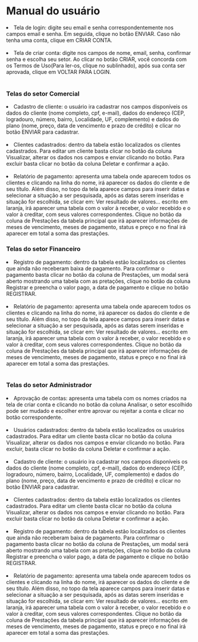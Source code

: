 <h1> Manual do usuário </h1>

<li>Tela de login: digite seu email e senha correspondentemente nos campos email e senha. Em seguida, clique no botão ENVIAR. Caso não tenha uma conta, clique em CRIAR CONTA.</li>
<br>
<li>Tela de criar conta: digite nos campos de nome, email, senha, confirmar senha e escolha seu setor. Ao clicar no botão CRIAR, você concorda com os Termos de Uso(Para ler-os, clique no sublinhado), após sua conta ser aprovada, clique em VOLTAR PARA LOGIN.</li>
<br>

<h3> Telas do setor Comercial </h3>
<li> Cadastro de cliente: o usuário ira cadastrar nos campos disponíveis os dados do cliente (nome completo, cpf, e-mail), dados do endereço (CEP, logradouro, número, bairro, Localidade, UF, complemento) e dados do plano (nome, preço, data de vencimento e prazo de crédito) e clicar no botão ENVIAR para cadastrar. </li>
<br>
<li> Clientes cadastrados: dentro da tabela estão localizados os clientes cadastrados. Para editar um cliente basta clicar no botão da coluna Visualizar, alterar os dados nos campos e enviar clicando no botão. Para excluir basta clicar no botão da coluna Deletar e confirmar a ação. </li>
<br>
<li> Relatório de pagamento: apresenta uma tabela onde aparecem todos os clientes e clicando na linha do nome, irá aparecer os dados do cliente e de seu título. 
  Além disso, no topo da tela aparece campos para inserir datas e selecionar a situação a ser pesquisada, após as datas serem inseridas e situação for escolhida, se clicar em: Ver resultado de valores... escrito em laranja, irá aparecer uma tabela com o valor à receber, o valor recebido e o valor à creditar, com seus valores correspondentes. 
  Clique no botão da coluna de Prestações da tabela principal que irá aparecer informações de meses de vencimento, meses de pagamento, status e	preço e no final irá aparecer em total a soma das prestações.
</li>

<h3> Telas do setor Financeiro </h3>
<li> Registro de pagamento: dentro da tabela estão localizados os clientes que ainda não receberam baixa de pagamento. Para confirmar o pagamento basta clicar no botão da coluna de Prestações, um modal será aberto mostrando uma tabela com as pretações, clique no botão da coluna Registrar e preencha o valor pago, a data de pagamento e clique no botão REGISTRAR. </li>
<br>
<li> Relatório de pagamento: apresenta uma tabela onde aparecem todos os clientes e clicando na linha do nome, irá aparecer os dados do cliente e de seu título. 
  Além disso, no topo da tela aparece campos para inserir datas e selecionar a situação a ser pesquisada, após as datas serem inseridas e situação for escolhida, se clicar em: Ver resultado de valores... escrito em laranja, irá aparecer uma tabela com o valor à receber, o valor recebido e o valor à creditar, com seus valores correspondentes. 
  Clique no botão da coluna de Prestações da tabela principal que irá aparecer informações de meses de vencimento, meses de pagamento, status e	preço e no final irá aparecer em total a soma das prestações.
</li>
<br>

<h3> Telas do setor Administrador </h3>
<li> Aprovação de contas: apresenta uma tabela com os nomes criados na tela de criar conta e clicando no botão da coluna Analisar, o setor escolhido pode ser mudado e escolher entre aprovar ou rejeitar a conta e clicar no botão correspondente. </li>
<br>
<li> Usuários cadastrados: dentro da tabela estão localizados os usuários cadastrados. Para editar um cliente basta clicar no botão da coluna Visualizar, alterar os dados nos campos e enviar clicando no botão. Para excluir, basta clicar no botão da coluna Deletar e confirmar a ação. </li>
<br>
<li> Cadastro de cliente: o usuário ira cadastrar nos campos disponíveis os dados do cliente (nome completo, cpf, e-mail), dados do endereço (CEP, logradouro, número, bairro, Localidade, UF, complemento) e dados do plano (nome, preço, data de vencimento e prazo de crédito) e clicar no botão ENVIAR para cadastrar. </li>
<br>
<li> Clientes cadastrados: dentro da tabela estão localizados os clientes cadastrados. Para editar um cliente basta clicar no botão da coluna Visualizar, alterar os dados nos campos e enviar clicando no botão. Para excluir basta clicar no botão da coluna Deletar e confirmar a ação. </li>
<br>
<li> Registro de pagamento: dentro da tabela estão localizados os clientes que ainda não receberam baixa de pagamento. Para confirmar o pagamento basta clicar no botão da coluna de Prestações, um modal será aberto mostrando uma tabela com as pretações, clique no botão da coluna Registrar e preencha o valor pago, a data de pagamento e clique no botão REGISTRAR. </li>
<br>
<li> Relatório de pagamento: apresenta uma tabela onde aparecem todos os clientes e clicando na linha do nome, irá aparecer os dados do cliente e de seu título. 
  Além disso, no topo da tela aparece campos para inserir datas e selecionar a situação a ser pesquisada, após as datas serem inseridas e situação for escolhida, se clicar em: Ver resultado de valores... escrito em laranja, irá aparecer uma tabela com o valor à receber, o valor recebido e o valor à creditar, com seus valores correspondentes. 
  Clique no botão da coluna de Prestações da tabela principal que irá aparecer informações de meses de vencimento, meses de pagamento, status e	preço e no final irá aparecer em total a soma das prestações.
</li>
